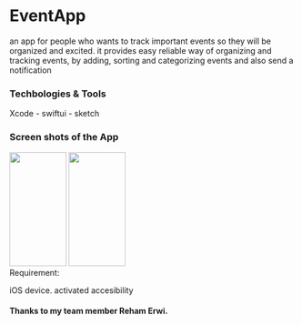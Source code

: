 # EventApp

an app for people who wants to track important events so they will be organized and excited.
it provides easy reliable way of organizing and tracking events, by adding, sorting and categorizing events and also send a notification 


### Techbologies & Tools

Xcode - swiftui - sketch 

### Screen shots of the App
<div>
<img src="https://user-images.githubusercontent.com/116794314/212031013-c75aba9e-fd80-4eb7-b5a9-5019dc158666.png" width="100" height="200">
<img src="https://user-images.githubusercontent.com/116794314/212031799-5c4d818f-aa52-4b3e-a78a-5e120a5e95ff.png" width="100" height="200">

</div


### Requirement:
iOS device. activated accesibility 

#### Thanks to my team member Reham Erwi.
